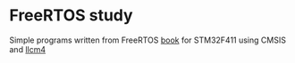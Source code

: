 # FreeRTOS study

Simple programs written from FreeRTOS [book](https://freertos.org/fr-content-src/uploads/2018/07/161204_Mastering_the_FreeRTOS_Real_Time_Kernel-A_Hands-On_Tutorial_Guide.pdf) for STM32F411 using CMSIS and [llcm4](https://github.com/a-int/llcm4/)
